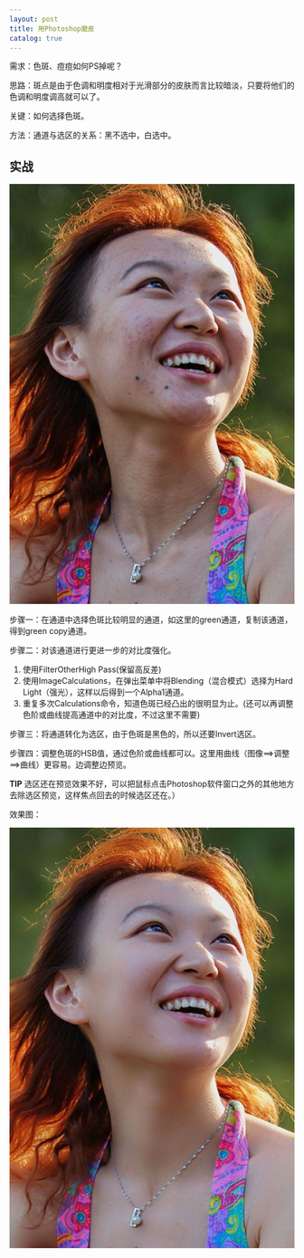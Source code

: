 ```yaml
---
layout: post
title: 用Photoshop磨皮
catalog: true
---
```



需求：色斑、痘痘如何PS掉呢？

思路：斑点是由于色调和明度相对于光滑部分的皮肤而言比较暗淡，只要将他们的色调和明度调高就可以了。

关键：如何选择色斑。

方法：通道与选区的关系：黑不选中，白选中。


实战
----

![Before-PS](/img/in-post/Before-PS.jpg)

步骤一：在通道中选择色斑比较明显的通道，如这里的green通道，复制该通道，得到green copy通道。

步骤二：对该通道进行更进一步的对比度强化。

1. 使用FilterOtherHigh Pass(保留高反差)
2. 使用ImageCalculations，在弹出菜单中将Blending（混合模式）选择为Hard Light（强光），这样以后得到一个Alpha1通道。
3. 重复多次Calculations命令，知道色斑已经凸出的很明显为止。(还可以再调整色阶或曲线提高通道中的对比度，不过这里不需要)


步骤三：将通道转化为选区，由于色斑是黑色的，所以还要Invert选区。

步骤四：调整色斑的HSB值，通过色阶或曲线都可以。这里用曲线（图像==>调整==>曲线）更容易。边调整边预览。

**TIP** 选区还在预览效果不好，可以把鼠标点击Photoshop软件窗口之外的其他地方去除选区预览，这样焦点回去的时候选区还在。）

效果图：

![After-PS](/img/in-post/After-PS.jpg)

